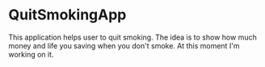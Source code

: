 # QuitSmokingApp
This application helps user to quit smoking. The idea is to show how much money and life you saving when you don't smoke. At this moment I'm working on it.
